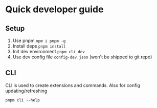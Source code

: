 # Quick developer guide

## Setup

1. Use pnpm `npm i pnpm -g`
2. Install deps `pnpm install`
3. Init dev environment `pnpm cli dev`
4. Use dev config file `config-dev.json` (won't be shipped to git repo)

## CLI

CLI is used to create extensions and commands. Also for config updating/refreshing

```pnpm cli --help```